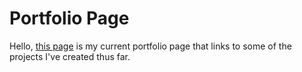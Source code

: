 # Portfolio Page

Hello, <a href="https://justinvert.github.io/">this page</a> is my current portfolio page that links to some of the projects I've created thus far.